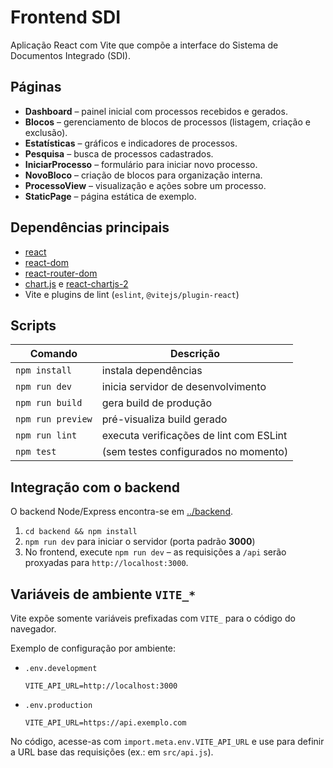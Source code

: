 # Frontend SDI

Aplicação React com Vite que compõe a interface do Sistema de Documentos Integrado (SDI).

## Páginas
- **Dashboard** – painel inicial com processos recebidos e gerados.
- **Blocos** – gerenciamento de blocos de processos (listagem, criação e exclusão).
- **Estatísticas** – gráficos e indicadores de processos.
- **Pesquisa** – busca de processos cadastrados.
- **IniciarProcesso** – formulário para iniciar novo processo.
- **NovoBloco** – criação de blocos para organização interna.
- **ProcessoView** – visualização e ações sobre um processo.
- **StaticPage** – página estática de exemplo.

## Dependências principais
- [react](https://react.dev/)
- [react-dom](https://react.dev/)
- [react-router-dom](https://reactrouter.com/)
- [chart.js](https://www.chartjs.org/) e [react-chartjs-2](https://react-chartjs-2.js.org/)
- Vite e plugins de lint (`eslint`, `@vitejs/plugin-react`)

## Scripts
| Comando              | Descrição                                           |
|----------------------|-----------------------------------------------------|
| `npm install`        | instala dependências                                |
| `npm run dev`        | inicia servidor de desenvolvimento                  |
| `npm run build`      | gera build de produção                              |
| `npm run preview`    | pré-visualiza build gerado                          |
| `npm run lint`       | executa verificações de lint com ESLint             |
| `npm test`           | (sem testes configurados no momento)                |

## Integração com o backend
O backend Node/Express encontra-se em [../backend](../backend).

1. `cd backend && npm install`
2. `npm run dev` para iniciar o servidor (porta padrão **3000**)
3. No frontend, execute `npm run dev` – as requisições a `/api` serão proxyadas para `http://localhost:3000`.

## Variáveis de ambiente `VITE_*`
Vite expõe somente variáveis prefixadas com `VITE_` para o código do navegador.

Exemplo de configuração por ambiente:

- `.env.development`
  ```env
  VITE_API_URL=http://localhost:3000
  ```
- `.env.production`
  ```env
  VITE_API_URL=https://api.exemplo.com
  ```

No código, acesse-as com `import.meta.env.VITE_API_URL` e use para definir a URL base das requisições (ex.: em `src/api.js`).
